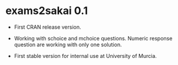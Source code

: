 # exams2sakai 0.1

* First CRAN release version.

* Working with schoice and mchoice questions. Numeric response question are working with only one solution.

* First stable version for internal use at University of Murcia.